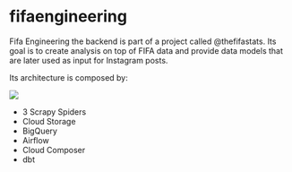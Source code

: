 # fifaengineering

Fifa Engineering the backend is part of a project called @thefifastats. Its goal is to create analysis on top of FIFA data and provide data models that are later used as input for Instagram posts.

Its architecture is composed by:

<img src="https://lh5.googleusercontent.com/M18ruDZqhEECJcCxr26UI-1KZ4UafMhvcfhqC5-6BBYfF2eV-HI5XlHIhn9R0oprQ1hcZwa1fJKyP6OCgINKK_FVcOlAJr-bTaSOZHNZ"/>

- 3 Scrapy Spiders
- Cloud Storage
- BigQuery
- Airflow
- Cloud Composer
- dbt

